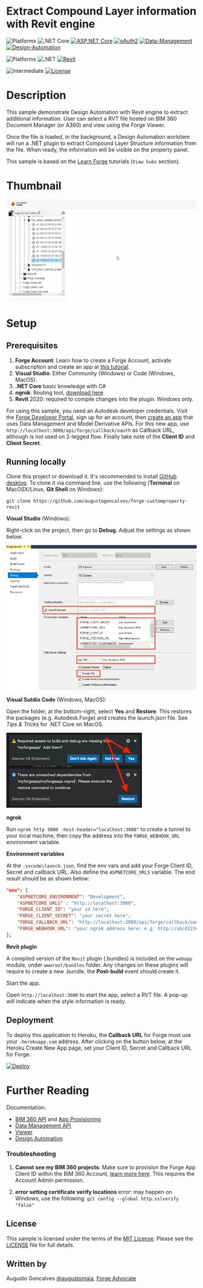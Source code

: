 # Extract Compound Layer information with Revit engine

![Platforms](https://img.shields.io/badge/Webapp-Windows|MacOS|Linux-lightgray.svg)
![.NET Core](https://img.shields.io/badge/.NET%20Core-3.0-blue.svg)
[![ASP.NET Core](https://img.shields.io/badge/ASP.NET%20Core-3.0-blue.svg)](https://asp.net/)
[![oAuth2](https://img.shields.io/badge/oAuth2-v1-green.svg)](http://developer.autodesk.com/)
[![Data-Management](https://img.shields.io/badge/Data%20Management-v1-green.svg)](http://developer.autodesk.com/)
[![Design-Automation](https://img.shields.io/badge/Design%20Automation-v3-green.svg)](http://developer.autodesk.com/)

![Platforms](https://img.shields.io/badge/Plugins-Windows-lightgray.svg)
![.NET](https://img.shields.io/badge/.NET%20Framework-4.7-blue.svg)
[![Revit](https://img.shields.io/badge/Revit-2020-lightblue.svg)](http://developer.autodesk.com/)

![Intermediate](https://img.shields.io/badge/Level-Intermediate-green.svg)
[![License](https://img.shields.io/:license-MIT-blue.svg)](http://opensource.org/licenses/MIT)

# Description

This sample demonstrate Design Automation with Revit engine to extract additional information. User can select a RVT file hosted on BIM 360 Document Manager (or A360) and view using the Forge Viewer. 

Once the file is loaded, in the background, a Design Automation workitem will run a .NET plugin to extract Compound Layer Structure information from the file. When ready, the information will be visible on the property panel. 

This sample is based on the [Learn Forge](http://learnforge.autodesk.io) tutorials (`View hubs` section).

# Thumbnail

![](/thumbnail.gif)

# Setup

## Prerequisites

1. **Forge Account**: Learn how to create a Forge Account, activate subscription and create an app at [this tutorial](http://learnforge.autodesk.io/#/account/). 
2. **Visual Studio**: Either Community (Windows) or Code (Windows, MacOS). 
3. **.NET Core** basic knowledge with C#
4. **ngrok**: Routing tool, [download here](https://ngrok.com/)
7. **Revit** 2020: required to compile changes into the plugin. Windows only.

For using this sample, you need an Autodesk developer credentials. Visit the [Forge Developer Portal](https://developer.autodesk.com), sign up for an account, then [create an app](https://developer.autodesk.com/myapps/create) that uses Data Management and Model Derivative APIs. For this new app, use `http://localhost:3000/api/forge/callback/oauth` as Callback URL, although is not used on 2-legged flow. Finally take note of the **Client ID** and **Client Secret**.

## Running locally

Clone this project or download it. It's recommended to install [GitHub desktop](https://desktop.github.com/). To clone it via command line, use the following (**Terminal** on MacOSX/Linux, **Git Shell** on Windows):

    git clone https://github.com/augustogoncalves/forge-customproperty-revit


**Visual Studio** (Windows):

Right-click on the project, then go to **Debug**. Adjust the settings as shown below. 

![](readme/visual_studio_settings.png)

**Visual Sutdio Code** (Windows, MacOS):

Open the folder, at the bottom-right, select **Yes** and **Restore**. This restores the packages (e.g. Autodesk.Forge) and creates the launch.json file. See *Tips & Tricks* for .NET Core on MacOS.

![](readme/visual_code_restore.png)

**ngrok**

Run `ngrok http 3000 -host-header="localhost:3000"` to create a tunnel to your local machine, then copy the address into the `FORGE_WEBHOOK_URL` environment variable.

**Environment variables**

At the `.vscode\launch.json`, find the env vars and add your Forge Client ID, Secret and callback URL. Also define the `ASPNETCORE_URLS` variable. The end result should be as shown below:

```json
"env": {
    "ASPNETCORE_ENVIRONMENT": "Development",
    "ASPNETCORE_URLS" : "http://localhost:3000",
    "FORGE_CLIENT_ID": "your id here",
    "FORGE_CLIENT_SECRET": "your secret here",
    "FORGE_CALLBACK_URL": "http://localhost:3000/api/forge/callback/oauth",
    "FORGE_WEBHOOK_URL": "your ngrok address here: e.g. http://abcd1234.ngrok.io"
},
```

**Revit plugin**

A compiled version of the `Revit` plugin (.bundles) is included on the `webapp` module, under `wwwroot/bundles` folder. Any changes on these plugins will require to create a new .bundle, the **Post-build** event should create it.

Start the app.

Open `http://localhost:3000` to start the app, select a RVT file. A pop-up will indicate when the style information is ready. 

## Deployment

To deploy this application to Heroku, the **Callback URL** for Forge must use your `.herokuapp.com` address. After clicking on the button below, at the Heroku Create New App page, set your Client ID, Secret and Callback URL for Forge.

[![Deploy](https://www.herokucdn.com/deploy/button.svg)](https://heroku.com/deploy)

# Further Reading

Documentation:

- [BIM 360 API](https://developer.autodesk.com/en/docs/bim360/v1/overview/) and [App Provisioning](https://forge.autodesk.com/blog/bim-360-docs-provisioning-forge-apps)
- [Data Management API](https://developer.autodesk.com/en/docs/data/v2/overview/)
- [Viewer](https://developer.autodesk.com/en/docs/viewer/v7) 
- [Design Automation](https://forge.autodesk.com/en/docs/design-automation/v3/developers_guide/overview/)

### Troubleshooting

1. **Cannot see my BIM 360 projects**: Make sure to provision the Forge App Client ID within the BIM 360 Account, [learn more here](https://forge.autodesk.com/blog/bim-360-docs-provisioning-forge-apps). This requires the Account Admin permission.

2. **error setting certificate verify locations** error: may happen on Windows, use the following: `git config --global http.sslverify "false"`

## License

This sample is licensed under the terms of the [MIT License](http://opensource.org/licenses/MIT). Please see the [LICENSE](LICENSE) file for full details.

## Written by

Augusto Goncalves [@augustomaia](https://twitter.com/augustomaia), [Forge Advocate](http://forge.autodesk.com)